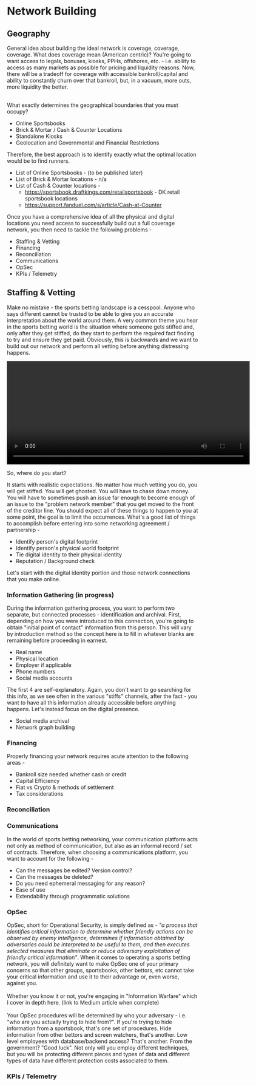  # Network Building

## Geography

General idea about building the ideal network is coverage, coverage, coverage. What does coverage mean (American centric)? You're going to want access to legals, bonuses, kiosks, PPHs, offshores, etc. - i.e. ability to access as many markets as possible for pricing and liquidity reasons. Now, there will be a tradeoff for coverage with accessible bankroll/capital and ability to constantly churn over that bankroll, but, in a vacuum, more outs, more liquidity the better.<br /><br />

What exactly determines the geographical boundaries that you must occupy?
- Online Sportsbooks
- Brick & Mortar / Cash & Counter Locations
- Standalone Kiosks
- Geolocation and Governmental and Financial Restrictions

Therefore, the best approach is to identify exactly what the optimal location would be to find runners.
- List of Online Sportsbooks - (to be published later)
- List of Brick & Mortar locations - n/a
- List of Cash & Counter locations -
    - https://sportsbook.draftkings.com/retailsportsbook - DK retail sportsbook locations
    - https://support.fanduel.com/s/article/Cash-at-Counter

Once you have a comprehensive idea of all the physical and digital locations you need access to successfully build out a full coverage network, you then need to tackle the following problems - 
- Staffing & Vetting
- Financing
- Reconciliation
- Communications
- OpSec
- KPIs / Telemetry

## Staffing & Vetting

Make no mistake - the sports betting landscape is a cesspool. Anyone who says different cannot be trusted to be able to give you an accurate interpretation about the world around them. A very common theme you hear in the sports betting world is the situation where someone gets stiffed and, only after they get stiffed, do they start to perform the required fact finding to try and ensure they get paid. Obviously, this is backwards and we want to build out our network and perform all vetting before anything distressing happens.

<video width="640" height="272" src="https://github.com/user-attachments/assets/a7cdfa53-9972-4aa2-9000-e37154c55cfe"></video>

So, where do you start?

It starts with realistic expectations. No matter how much vetting you do, you will get stiffed. You will get ghosted. You will have to chase down money. You will have to sometimes push an issue far enough to become enough of an issue to the "problem network member" that you get moved to the front of the creditor line. You should expect all of these things to happen to you at some point, the goal is to limit the occurrences. What's a good list of things to accomplish before entering into some networking agreement / partnership -
- Identify person's digital footprint
- Identify person's physical world footprint
- Tie digital identity to their physical identity
- Reputation / Background check

Let's start with the digital identity portion and those network connections that you make online.

### Information Gathering (in progress)

During the information gathering process, you want to perform two separate, but connected processes - identification and archival. First, depending on how you were introduced to this connection, you're going to obtain "initial point of contact" information from this person. This will vary by introduction method so the concept here is to fill in whatever blanks are remaining before proceeding in earnest.
- Real name
- Physical location
- Employer if applicable
- Phone numbers
- Social media accounts

The first 4 are self-explanatory. Again, you don't want to go searching for this info, as we see often in the various "stiffs" channels, after the fact - you want to have all this information already accessible before anything happens. Let's instead focus on the digital presence.

- Social media archival
- Network graph building

### Financing

Properly financing your network requires acute attention to the following areas - 
- Bankroll size needed whether cash or credit
- Capital Efficiency
- Fiat vs Crypto & methods of settlement
- Tax considerations

### Reconciliation

### Communications

In the world of sports betting networking, your communication platform acts not only as method of communication, but also as an informal record / set of contracts. Therefore, when choosing a communications platform, you want to account for the following - 
- Can the messages be edited? Version control?
- Can the messages be deleted?
- Do you need ephemeral messaging for any reason?
- Ease of use
- Extendability through programmatic solutions



### OpSec

OpSec, short for Operational Security, is simply defined as - <i>"a process that identifies critical information to determine whether friendly actions can be observed by enemy intelligence, determines if information obtained by adversaries could be interpreted to be useful to them, and then executes selected measures that eliminate or reduce adversary exploitation of friendly critical information"</i>. When it comes to operating a sports betting network, you will definitely want to make OpSec one of your primary concerns so that other groups, sportsbooks, other bettors, etc cannot take your critical information and use it to their advantage or, even worse, against you.<br /><br />
Whether you know it or not, you're engaging in "Information Warfare" which I cover in depth here. (link to Medium article when complete)<br /><br />
Your OpSec procedures will be determined by who your adversary - i.e. "who are you actually trying to hide from?". If you're trying to hide information from a sportsbook, that's one set of procedures. Hide information from other bettors and screen watchers, that's another. Low level employees with database/backend access? That's another. From the government? "Good luck". Not only will you employ different techniques, but you will be protecting different pieces and types of data and different types of data have different protection costs associated to them.<br />

### KPIs / Telemetry
